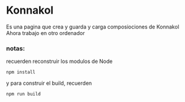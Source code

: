 # Konnakol

Es una pagina que crea y guarda y carga composiociones de Konnakol
Ahora trabajo en otro ordenador

### notas:
recuerden reconstruir los modulos de Node

```
npm install
```
y para construir el build, recuerden
```
npm run build
```
